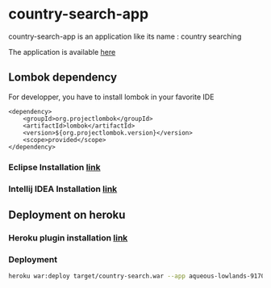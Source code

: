 # country-search-app

country-search-app is an application like its name : country searching

The application is available [here](https://aqueous-lowlands-91700.herokuapp.com/)

## Lombok dependency

For developper, you have to install lombok in your favorite IDE
```maven
<dependency>
    <groupId>org.projectlombok</groupId>
    <artifactId>lombok</artifactId>
    <version>${org.projectlombok.version}</version>
    <scope>provided</scope>
</dependency>
```
### Eclipse Installation [link](http://codeomitted.com/setup-lombok-with-stseclipse-based-ide/)

### Intellij IDEA Installation [link](https://projectlombok.org/setup/intellij)

## Deployment on heroku

### Heroku plugin installation [link](https://devcenter.heroku.com/articles/deploying-java-applications-with-the-heroku-maven-plugin)

### Deployment
```bash
heroku war:deploy target/country-search.war --app aqueous-lowlands-91700
```

